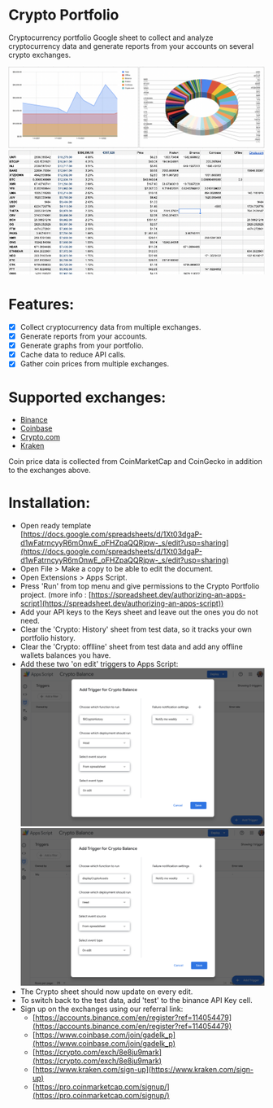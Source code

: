 # Crypto Portfolio

Cryptocurrency portfolio Google sheet to collect and analyze cryptocurrency data and generate reports from your accounts on several crypto exchanges.

![](img/graph1.png)
![](img/graph2.png)

# Features:
- [x] Collect cryptocurrency data from multiple exchanges.
- [x] Generate reports from your accounts.
- [x] Generate graphs from your portfolio.
- [x] Cache data to reduce API calls.
- [x] Gather coin prices from multiple exchanges.

# Supported exchanges:
 - [Binance](https://accounts.binance.com/en/register?ref=114054479)
 - [Coinbase](https://www.coinbase.com/join/gadelk_p)
 - [Crypto.com](https://crypto.com/exch/8e8ju9mark)
 - [Kraken](https://www.kraken.com/sign-up)
 

Coin price data is collected from CoinMarketCap and CoinGecko in addition to the exchanges above.

# Installation:
- Open ready template [https://docs.google.com/spreadsheets/d/1Xt03dgaP-d1wFatrncyyR6mOnwE_oFHZpaQQRjpw-_s/edit?usp=sharing](https://docs.google.com/spreadsheets/d/1Xt03dgaP-d1wFatrncyyR6mOnwE_oFHZpaQQRjpw-_s/edit?usp=sharing)
- Open File > Make a copy to be able to edit the document. 
- Open Extensions >  Apps Script.
- Press 'Run' from top menu and give permissions to the Crypto Portfolio project. (more info : [https://spreadsheet.dev/authorizing-an-apps-script](https://spreadsheet.dev/authorizing-an-apps-script))
- Add your API keys to the Keys sheet and leave out the ones you do not need.
- Clear the 'Crypto: History' sheet from test data, so it tracks your own portfolio history.
- Clear the 'Crypto: offlline' sheet from test data and add any offline wallets balances you have.
- Add these two 'on edit' triggers to Apps Script:
![](img/trigger1.png)
![](img/trigger2.png)
- The Crypto sheet should now update on every edit.
- To switch back to the test data, add 'test' to the binance API Key cell.
- Sign up on the exchanges using our referral link:
    - [https://accounts.binance.com/en/register?ref=114054479](https://accounts.binance.com/en/register?ref=114054479)
    - [https://www.coinbase.com/join/gadelk_p](https://www.coinbase.com/join/gadelk_p)
    - [https://crypto.com/exch/8e8ju9mark](https://crypto.com/exch/8e8ju9mark)
    - [https://www.kraken.com/sign-up](https://www.kraken.com/sign-up)
    - [https://pro.coinmarketcap.com/signup/](https://pro.coinmarketcap.com/signup/)
